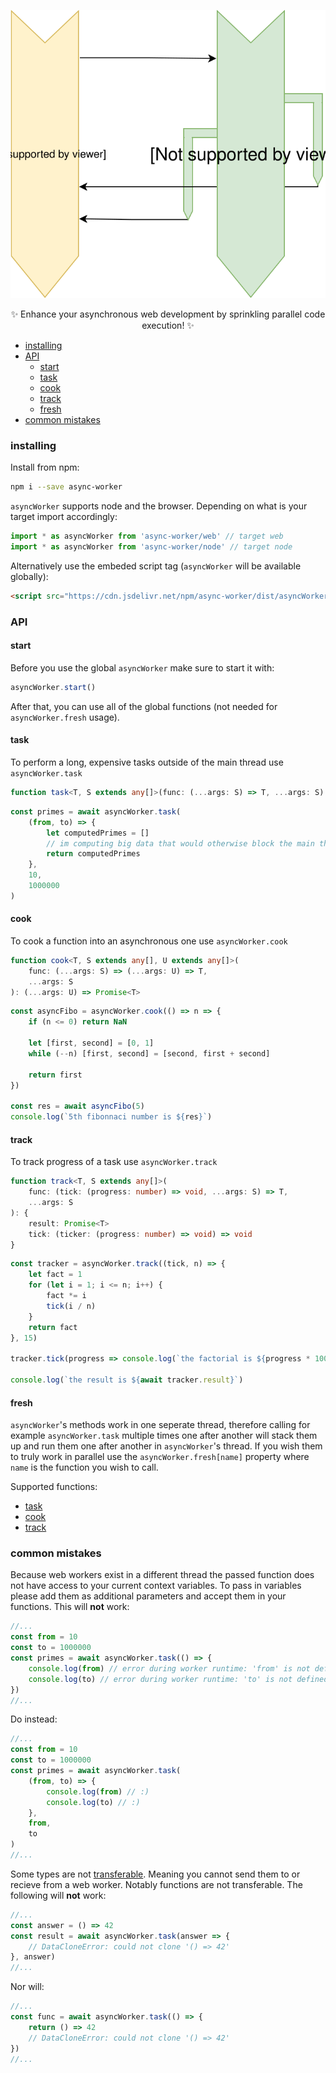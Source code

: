 <p align="center">
	<img src="./asyncWorker.svg">
</p>

<p align="center">
✨ Enhance your asynchronous web development by sprinkling parallel code execution! ✨
</p>

- [installing](#installing)
- [API](#API)
  - [start](#start)
  - [task](#task)
  - [cook](#cook)
  - [track](#track)
  - [fresh](#fresh)
- [common mistakes](#common-mistakes)

### installing

Install from npm:

```sh
npm i --save async-worker
```

`asyncWorker` supports node and the browser. Depending on what is your target import accordingly:

```ts
import * as asyncWorker from 'async-worker/web' // target web
import * as asyncWorker from 'async-worker/node' // target node
```

Alternatively use the embeded script tag (`asyncWorker` will be available globally):

```html
<script src="https://cdn.jsdelivr.net/npm/async-worker/dist/asyncWorker.web.js"></script>
```

### API

#### start

Before you use the global `asyncWorker` make sure to start it with:

```ts
asyncWorker.start()
```

After that, you can use all of the global functions (not needed for `asyncWorker.fresh` usage).

#### task

To perform a long, expensive tasks outside of the main thread use `asyncWorker.task`

```ts
function task<T, S extends any[]>(func: (...args: S) => T, ...args: S): Promise<T>
```

```ts
const primes = await asyncWorker.task(
	(from, to) => {
		let computedPrimes = []
		// im computing big data that would otherwise block the main thread
		return computedPrimes
	},
	10,
	1000000
)
```

#### cook

To cook a function into an asynchronous one use `asyncWorker.cook`

```ts
function cook<T, S extends any[], U extends any[]>(
	func: (...args: S) => (...args: U) => T,
	...args: S
): (...args: U) => Promise<T>
```

```ts
const asyncFibo = asyncWorker.cook(() => n => {
	if (n <= 0) return NaN

	let [first, second] = [0, 1]
	while (--n) [first, second] = [second, first + second]

	return first
})

const res = await asyncFibo(5)
console.log(`5th fibonnaci number is ${res}`)
```

#### track

To track progress of a task use `asyncWorker.track`

```ts
function track<T, S extends any[]>(
	func: (tick: (progress: number) => void, ...args: S) => T,
	...args: S
): {
	result: Promise<T>
	tick: (ticker: (progress: number) => void) => void
}
```

```ts
const tracker = asyncWorker.track((tick, n) => {
	let fact = 1
	for (let i = 1; i <= n; i++) {
		fact *= i
		tick(i / n)
	}
	return fact
}, 15)

tracker.tick(progress => console.log(`the factorial is ${progress * 100}% done!`))

console.log(`the result is ${await tracker.result}`)
```

#### fresh

`asyncWorker`'s methods work in one seperate thread, therefore calling for example `asyncWorker.task` multiple times one after another will stack them up and run them one after another in `asyncWorker`'s thread. If you wish them to truly work in parallel use the `asyncWorker.fresh[name]` property where `name` is the function you wish to call.

Supported functions:

- [task](#task)
- [cook](#cook)
- [track](#track)

### common mistakes

Because web workers exist in a different thread the passed function does not have access to your current context variables. To pass in variables please add them as additional parameters and accept them in your functions. This will **not** work:

```ts
//...
const from = 10
const to = 1000000
const primes = await asyncWorker.task(() => {
	console.log(from) // error during worker runtime: 'from' is not defined
	console.log(to) // error during worker runtime: 'to' is not defined
})
//...
```

Do instead:

```ts
//...
const from = 10
const to = 1000000
const primes = await asyncWorker.task(
	(from, to) => {
		console.log(from) // :)
		console.log(to) // :)
	},
	from,
	to
)
//...
```

Some types are not [transferable](https://developer.mozilla.org/en-US/docs/Web/API/Transferable). Meaning you cannot send them to or recieve from a web worker. Notably functions are not transferable. The following will **not** work:

```ts
//...
const answer = () => 42
const result = await asyncWorker.task(answer => {
	// DataCloneError: could not clone '() => 42'
}, answer)
//...
```

Nor will:

```ts
//...
const func = await asyncWorker.task(() => {
	return () => 42
	// DataCloneError: could not clone '() => 42'
})
//...
```
